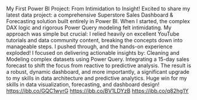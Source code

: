 My First Power BI Project: From Intimidation to Insight! Excited to share my latest data project: a comprehensive Superstore Sales Dashboard & Forecasting solution built entirely in Power BI. When I started, the complex DAX logic and rigorous Power Query modeling felt intimidating. My approach was simple but crucial: I relied heavily on excellent YouTube tutorials and data community content, breaking the concepts down into manageable steps. I pushed through, and the hands-on experience exploded! I focused on delivering actionable insights by: Cleaning and Modeling complex datasets using Power Query. Integrating a 15-day sales forecast to shift the focus from reactive to predictive analysis. The result is a robust, dynamic dashboard, and more importantly, a significant upgrade to my skills in data architecture and predictive analytics. Huge win for my skills in data visualization, forecasting, and dashboard design!
https://ibb.co/GQC1wyrG
https://ibb.co/BV1LDYzB
https://ibb.co/q82hg1Y
